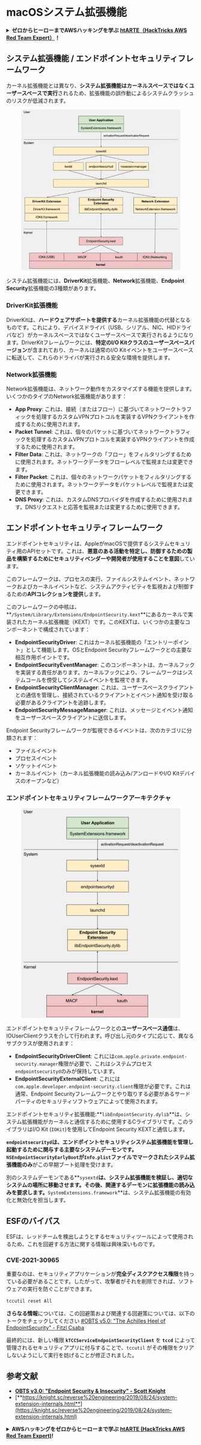 # macOSシステム拡張機能

<details>

<summary><strong>ゼロからヒーローまでAWSハッキングを学ぶ</strong> <a href="https://training.hacktricks.xyz/courses/arte"><strong>htARTE（HackTricks AWS Red Team Expert）</strong></a><strong>！</strong></summary>

HackTricksをサポートする他の方法：

- **HackTricksで企業を宣伝**したい場合や**HackTricksをPDFでダウンロード**したい場合は、[**サブスクリプションプラン**](https://github.com/sponsors/carlospolop)をチェックしてください！
- [**公式PEASS＆HackTricksグッズ**](https://peass.creator-spring.com)を入手する
- [**The PEASS Family**](https://opensea.io/collection/the-peass-family)を発見し、独占的な[**NFT**](https://opensea.io/collection/the-peass-family)コレクションを見つける
- **💬 [Discordグループ](https://discord.gg/hRep4RUj7f)**に参加するか、[telegramグループ](https://t.me/peass)に参加するか、**Twitter** 🐦 [**@carlospolopm**](https://twitter.com/hacktricks\_live)**をフォロー**してください。
- **ハッキングトリックを共有するために** [**HackTricks**](https://github.com/carlospolop/hacktricks)と[**HackTricks Cloud**](https://github.com/carlospolop/hacktricks-cloud)のGitHubリポジトリにPRを提出する。

</details>

## システム拡張機能 / エンドポイントセキュリティフレームワーク

カーネル拡張機能とは異なり、**システム拡張機能はカーネルスペースではなくユーザースペースで実行**されるため、拡張機能の誤作動によるシステムクラッシュのリスクが低減されます。

<figure><img src="../../../.gitbook/assets/image (606).png" alt="https://knight.sc/images/system-extension-internals-1.png"><figcaption></figcaption></figure>

システム拡張機能には、**DriverKit**拡張機能、**Network**拡張機能、**Endpoint Security**拡張機能の3種類があります。

### **DriverKit拡張機能**

DriverKitは、**ハードウェアサポートを提供する**カーネル拡張機能の代替となるものです。これにより、デバイスドライバ（USB、シリアル、NIC、HIDドライバなど）がカーネルスペースではなくユーザースペースで実行されるようになります。DriverKitフレームワークには、**特定のI/O Kitクラスのユーザースペースバージョン**が含まれており、カーネルは通常のI/O Kitイベントをユーザースペースに転送して、これらのドライバが実行される安全な環境を提供します。

### **Network拡張機能**

Network拡張機能は、ネットワーク動作をカスタマイズする機能を提供します。いくつかのタイプのNetwork拡張機能があります：

- **App Proxy**: これは、接続（またはフロー）に基づいてネットワークトラフィックを処理するカスタムVPNプロトコルを実装するVPNクライアントを作成するために使用されます。
- **Packet Tunnel**: これは、個々のパケットに基づいてネットワークトラフィックを処理するカスタムVPNプロトコルを実装するVPNクライアントを作成するために使用されます。
- **Filter Data**: これは、ネットワークの「フロー」をフィルタリングするために使用されます。ネットワークデータをフローレベルで監視または変更できます。
- **Filter Packet**: これは、個々のネットワークパケットをフィルタリングするために使用されます。ネットワークデータをパケットレベルで監視または変更できます。
- **DNS Proxy**: これは、カスタムDNSプロバイダを作成するために使用されます。DNSリクエストと応答を監視または変更するために使用できます。

## エンドポイントセキュリティフレームワーク

エンドポイントセキュリティは、AppleがmacOSで提供するシステムセキュリティ用のAPIセットです。これは、**悪意のある活動を特定し、防御するための製品を構築するためにセキュリティベンダーや開発者が使用することを意図**しています。

このフレームワークは、プロセスの実行、ファイルシステムイベント、ネットワークおよびカーネルイベントなど、システムアクティビティを監視および制御するための**APIコレクションを提供**します。

このフレームワークの中核は、**`/System/Library/Extensions/EndpointSecurity.kext`**にあるカーネルで実装されたカーネル拡張機能（KEXT）です。このKEXTは、いくつかの主要なコンポーネントで構成されています：

- **EndpointSecurityDriver**: これはカーネル拡張機能の「エントリーポイント」として機能します。OSとEndpoint Securityフレームワークとの主要な相互作用ポイントです。
- **EndpointSecurityEventManager**: このコンポーネントは、カーネルフックを実装する責任があります。カーネルフックにより、フレームワークはシステムコールを傍受してシステムイベントを監視できます。
- **EndpointSecurityClientManager**: これは、ユーザースペースクライアントとの通信を管理し、接続されているクライアントとイベント通知を受け取る必要があるクライアントを追跡します。
- **EndpointSecurityMessageManager**: これは、メッセージとイベント通知をユーザースペースクライアントに送信します。

Endpoint Securityフレームワークが監視できるイベントは、次のカテゴリに分類されます：

- ファイルイベント
- プロセスイベント
- ソケットイベント
- カーネルイベント（カーネル拡張機能の読み込み/アンロードやI/O Kitデバイスのオープンなど）

### エンドポイントセキュリティフレームワークアーキテクチャ

<figure><img src="../../../.gitbook/assets/image (1068).png" alt="https://www.youtube.com/watch?v=jaVkpM1UqOs"><figcaption></figcaption></figure>

エンドポイントセキュリティフレームワークとの**ユーザースペース通信**は、IOUserClientクラスを介して行われます。呼び出し元のタイプに応じて、異なるサブクラスが使用されます：

- **EndpointSecurityDriverClient**: これには`com.apple.private.endpoint-security.manager`権限が必要で、これはシステムプロセス`endpointsecurityd`のみが保持しています。
- **EndpointSecurityExternalClient**: これには`com.apple.developer.endpoint-security.client`権限が必要です。これは通常、Endpoint Securityフレームワークとやり取りする必要があるサードパーティのセキュリティソフトウェアによって使用されます。

エンドポイントセキュリティ拡張機能:**`libEndpointSecurity.dylib`**は、システム拡張機能がカーネルと通信するために使用するCライブラリです。このライブラリはI/O Kit (`IOKit`)を使用してEndpoint Security KEXTと通信します。

**`endpointsecurityd`**は、エンドポイントセキュリティシステム拡張機能を管理し起動するために関与する主要なシステムデーモンです。**`NSEndpointSecurityEarlyBoot`**が`Info.plist`ファイルでマークされた**システム拡張機能のみ**がこの早期ブート処理を受けます。

別のシステムデーモンである**`sysextd`**は、システム拡張機能を検証し、適切なシステムの場所に移動させます。その後、関連するデーモンに拡張機能の読み込みを要求します。**`SystemExtensions.framework`**は、システム拡張機能の有効化と無効化を担当します。

## ESFのバイパス

ESFは、レッドチームを検出しようとするセキュリティツールによって使用されるため、これを回避する方法に関する情報は興味深いものです。

### CVE-2021-30965

重要なのは、セキュリティアプリケーションが**完全ディスクアクセス権限**を持っている必要があることです。したがって、攻撃者がそれを削除できれば、ソフトウェアの実行を防ぐことができます。
```bash
tccutil reset All
```
**さらなる情報**については、この回避策および関連する回避策については、以下のトークをチェックしてください [#OBTS v5.0: "The Achilles Heel of EndpointSecurity" - Fitzl Csaba](https://www.youtube.com/watch?v=lQO7tvNCoTI)

最終的には、新しい権限 **`kTCCServiceEndpointSecurityClient`** を **`tccd`** によって管理されるセキュリティアプリに付与することで、`tccutil` がその権限をクリアしないようにして実行を妨げることが修正されました。

## 参考文献

* [**OBTS v3.0: "Endpoint Security & Insecurity" - Scott Knight**](https://www.youtube.com/watch?v=jaVkpM1UqOs)
* [**https://knight.sc/reverse%20engineering/2019/08/24/system-extension-internals.html**](https://knight.sc/reverse%20engineering/2019/08/24/system-extension-internals.html)

<details>

<summary><strong>AWSハッキングをゼロからヒーローまで学ぶ</strong> <a href="https://training.hacktricks.xyz/courses/arte"><strong>htARTE (HackTricks AWS Red Team Expert)</strong></a><strong>!</strong></summary>

HackTricksをサポートする他の方法:

* **HackTricksで企業を宣伝したい**または**HackTricksをPDFでダウンロードしたい**場合は、[**SUBSCRIPTION PLANS**](https://github.com/sponsors/carlospolop)をチェックしてください！
* [**公式PEASS＆HackTricksスウォッグ**](https://peass.creator-spring.com)を入手する
* [**The PEASS Family**](https://opensea.io/collection/the-peass-family)を発見し、独占的な[**NFTs**](https://opensea.io/collection/the-peass-family)のコレクションを見つける
* **💬 [Discordグループ](https://discord.gg/hRep4RUj7f)**に参加するか、[telegramグループ](https://t.me/peass)に参加するか、**Twitter** 🐦 [**@carlospolopm**](https://twitter.com/hacktricks\_live)**をフォローする。**
* **HackTricks**および**HackTricks Cloud**のGitHubリポジトリにPRを提出して、あなたのハッキングトリックを共有してください。

</details>
